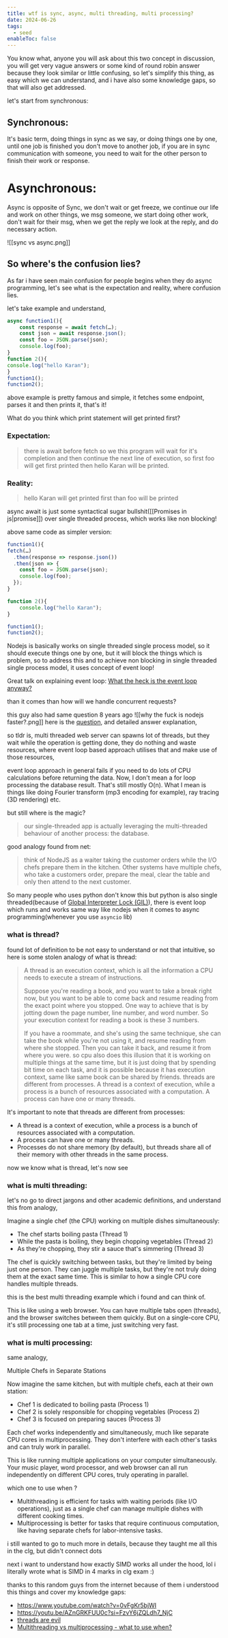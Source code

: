 ```yaml
---
title: wtf is sync, async, multi threading, multi processing?
date: 2024-06-26
tags:
  - seed
enableToc: false
---
```


You know what, anyone you will ask about this two concept in discussion, you will get very vague answers or some kind of round robin answer because they look similar or little confusing, so let's simplify this thing, as easy which we can understand, and i have also some knowledge gaps, so that will also get addressed.

 
let's start from synchronous:

## Synchronous:

It's basic term, doing things in sync as we say, or doing things one by one, until one job is finished you don't move to another job, if you are in sync communication with someone, you need to wait for the other person to finish their work or response.


# Asynchronous:

Async is opposite of Sync, we don't wait  or get freeze, we continue our life and work on other things, we msg someone, we start doing other work, don't wait for their msg, when we get the reply we look at the reply, and do necessary action.



![[sync vs async.png]]

## So where's the confusion lies?
As far i have seen main confusion for people begins when they do async programming, let's see what is the expectation and reality, where confusion lies.

let's take example and understand,
```javascript
async function1(){
	const response = await fetch(…);
	const json = await response.json();
	const foo = JSON.parse(json); 
	console.log(foo);
}
function 2(){
console.log("hello Karan");
}
function1();
function2();
```

above example is pretty famous and simple, it fetches some endpoint, parses it and then prints it, that's it!

What do you think which print statement will get printed first?
### Expectation:
>there is await before fetch so we this program will wait for it's completion and then continue the next line of execution, so first foo will get first printed then hello Karan will be printed.
### Reality:
> hello Karan will get printed first than foo will be printed

async await is just some syntactical sugar bullshit([[Promises in js|promise]]) over single threaded process, which works like non blocking!

above same code as simpler version:
```javascript
function1(){
fetch(…)
  .then(response => response.json())
  .then(json => {
    const foo = JSON.parse(json);
    console.log(foo);
  });
}

function 2(){
	console.log("hello Karan");
}

function1();
function2();
```


Nodejs is basically works on single threaded single process model, so it should execute things one by one, but it will block the things which is problem, so to address this and to achieve non blocking in single threaded single process model,
it uses concept of event loop!

Great talk on explaining event loop: [What the heck is the event loop anyway?](https://youtu.be/8aGhZQkoFbQ?si=D-5YW9C1wr78wN8u)

than it comes than how will we handle concurrent requests?

this guy also had same question 8 years ago
![[why the fuck is nodejs faster?.png]]
here is the [question](https://stackoverflow.com/questions/34855352/how-in-general-does-node-js-handle-10-000-concurrent-requests), and detailed answer explanation,

so tldr is, multi threaded web server can spawns lot of threads, but they wait while the operation is getting done, they do nothing and waste resources, where event loop based approach utilises that and make use of those resources,

event loop approach in general fails if you need to do lots of CPU calculations before returning the data. Now, I don't mean a for loop processing the database result. That's still mostly O(n). What I mean is things like doing Fourier transform (mp3 encoding for example), ray tracing (3D rendering) etc.

but still where is the magic?
>our single-threaded app is actually leveraging the multi-threaded behaviour of another process: the database.

good analogy found from net:
>think of NodeJS as a waiter taking the customer orders while the I/O chefs prepare them in the kitchen. Other systems have multiple chefs, who take a customers order, prepare the meal, clear the table and only then attend to the next customer.

So many people who uses python don't know this but python is also single threaded(because of [Global Interpreter Lock (GIL)](https://realpython.com/python-gil/)), there is event loop which runs and works same way like nodejs when it comes to async programming(whenever you use `asyncio` lib)

### what is thread?
found lot of definition to be not easy to understand or not that intuitive, so here is some stolen analogy of what is thread:
>A thread is an execution context, which is all the information a CPU needs to execute a stream of instructions.
>
>Suppose you're reading a book, and you want to take a break right now, but you want to be able to come back and resume reading from the exact point where you stopped. One way to achieve that is by jotting down the page number, line number, and word number. So your execution context for reading a book is these 3 numbers.
>
>If you have a roommate, and she's using the same technique, she can take the book while you're not using it, and resume reading from where she stopped. Then you can take it back, and resume it from where you were.
so cpu also does this illusion that it is working on multiple things at the same time, but it is just doing that by spending bit time on each task, and it is possible because it has execution context, same like same book can be shared by friends.
threads are different from processes. A thread is a context of execution, while a process is a bunch of resources associated with a computation. A process can have one or many threads.

It's important to note that threads are different from processes:
- A thread is a context of execution, while a process is a bunch of resources associated with a computation. 
- A process can have one or many threads.
- Processes do not share memory (by default), but threads share all of their memory with other threads in the same process.

now we know what is thread, let's now see 

### what is multi threading:

let's no go to direct jargons and other academic definitions, and understand this from analogy,

Imagine a single chef (the CPU) working on multiple dishes simultaneously:

- The chef starts boiling pasta (Thread 1)
- While the pasta is boiling, they begin chopping vegetables (Thread 2)
- As they're chopping, they stir a sauce that's simmering (Thread 3)

The chef is quickly switching between tasks, but they're limited by being just one person. They can juggle multiple tasks, but they're not truly doing them at the exact same time. This is similar to how a single CPU core handles multiple threads.

this is the best multi threading example which i found and can think of.

This is like using a web browser. You can have multiple tabs open (threads), and the browser switches between them quickly. But on a single-core CPU, it's still processing one tab at a time, just switching very fast.
### what is multi processing:

same analogy, 

Multiple Chefs in Separate Stations

Now imagine the same kitchen, but with multiple chefs, each at their own station:

- Chef 1 is dedicated to boiling pasta (Process 1)
- Chef 2 is solely responsible for chopping vegetables (Process 2)
- Chef 3 is focused on preparing sauces (Process 3)

Each chef works independently and simultaneously, much like separate CPU cores in multiprocessing. They don't interfere with each other's tasks and can truly work in parallel.

This is like running multiple applications on your computer simultaneously. Your music player, word processor, and web browser can all run independently on different CPU cores, truly operating in parallel.

which one to use when ?
- Multithreading is efficient for tasks with waiting periods (like I/O operations), just as a single chef can manage multiple dishes with different cooking times.
- Multiprocessing is better for tasks that require continuous computation, like having separate chefs for labor-intensive tasks.

i still wanted to go to much more in details, because they taught me all this in the clg, but didn't connect dots

next i want to understand how exactly SIMD works all under the hood, lol i literally wrote what is SIMD in 4 marks in clg exam :)

thanks to this random guys from the internet because of them i understood this things and cover my knowledge gaps:
- https://www.youtube.com/watch?v=0vFgKr5bjWI
- https://youtu.be/AZnGRKFUU0c?si=FzvY6jZQLdh7_NjC
- [threads are evil](https://web.stanford.edu/~ouster/cgi-bin/papers/threads.pdf)
- [Multithreading vs multiprocessing - what to use when?](https://www.reddit.com/r/embedded/comments/aezf7n/multithreading_vs_multiprocessing_what_to_use_when/)
